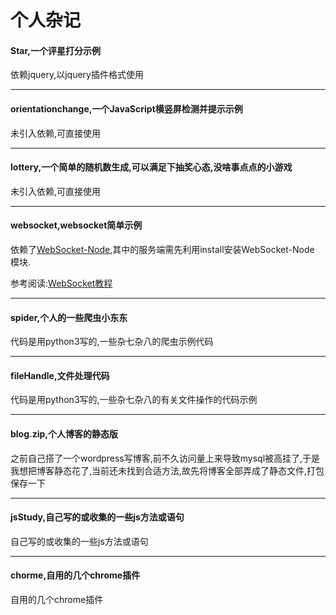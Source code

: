 个人杂记
====

#### Star,一个评星打分示例

依赖jquery,以jquery插件格式使用

---

#### orientationchange,一个JavaScript横竖屏检测并提示示例

未引入依赖,可直接使用

---

#### lottery,一个简单的随机数生成,可以满足下抽奖心态,没啥事点点的小游戏

未引入依赖,可直接使用

---

#### websocket,websocket简单示例

依赖了[WebSocket-Node](https://github.com/theturtle32/WebSocket-Node),其中的服务端需先利用install安装WebSocket-Node
模块.

参考阅读:[WebSocket教程](http://www.ruanyifeng.com/blog/2017/05/websocket.html)

---

#### spider,个人的一些爬虫小东东

代码是用python3写的,一些杂七杂八的爬虫示例代码

---

#### fileHandle,文件处理代码

代码是用python3写的,一些杂七杂八的有关文件操作的代码示例

---

#### blog.zip,个人博客的静态版

之前自己搭了一个wordpress写博客,前不久访问量上来导致mysql被高挂了,于是我想把博客静态花了,当前还未找到合适方法,故先将博客全部弄成了静态文件,打包保存一下

---

#### jsStudy,自己写的或收集的一些js方法或语句

自己写的或收集的一些js方法或语句

---

#### chorme,自用的几个chrome插件

自用的几个chrome插件
